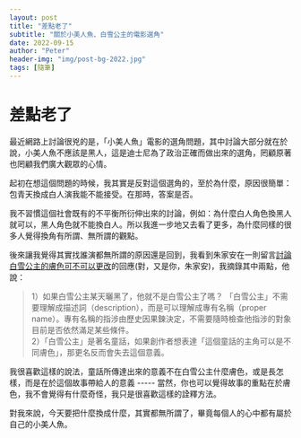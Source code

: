 ```yaml
---
layout: post
title: "差點老了"
subtitle: "關於小美人魚、白雪公主的電影選角"
date: 2022-09-15
author: "Peter"
header-img: "img/post-bg-2022.jpg"
tags: [隨筆]
---
```


# 差點老了

最近網路上討論很兇的是，「小美人魚」電影的選角問題，其中討論大部分就在於說，小美人魚不應該是黑人，這是迪士尼為了政治正確而做出來的選角，罔顧原著也罔顧我們廣大觀眾的心情。

起初在想這個問題的時候，我其實是反對這個選角的，至於為什麼，原因很簡單：包青天換成白人演我能不能接受。在那時，答案是否。

我不習慣這個社會既有的不平衡所衍伸出來的討論，例如：為什麼白人角色換黑人就可以，黑人角色就不能換白人。所以我進一步地又去看了更多，為什麼同樣的很多人覺得換角有所謂、無所謂的觀點。

後來讓我覺得其實找誰演都無所謂的原因還是回到，我看到朱家安在一則留言[討論白雪公主的膚色可不可以更改](1)的回應(對，又是你，朱家安)，我摘錄其中兩點，他說：

> 1）如果白雪公主某天曬黑了，他就不是白雪公主了嗎？
「白雪公主」不需要理解成描述詞（description），而是可以理解成專有名稱（proper name）。專有名稱的指涉由歷史因果鍊決定，不需要隨時檢查他指涉的對象目前是否依然滿足某些條件。   
> 2）「白雪公主」是著名童話，如果創作者想表達「這個童話的主角可以是不同膚色」，那更名反而會失去這個意義。

我很喜歡這樣的說法，童話所傳達出來的意義不在白雪公主什麼膚色，或是長怎樣，而是在於這個故事帶給人的意義 ----- 當然，你也可以覺得故事的重點在於膚色，我不會覺得有什麼奇怪，我只是很喜歡這樣的詮釋方法。

對我來說，今天要把什麼換成什麼，其實都無所謂了，畢竟每個人的心中都有屬於自己的小美人魚。

[1]: https://www.facebook.com/krisnight/posts/pfbid02XrK5KEoPgspYtPs84pixTgfwQaPBdqitUeqi41kWuHPTMR4NkUYz7ts4Nv53Lqoul